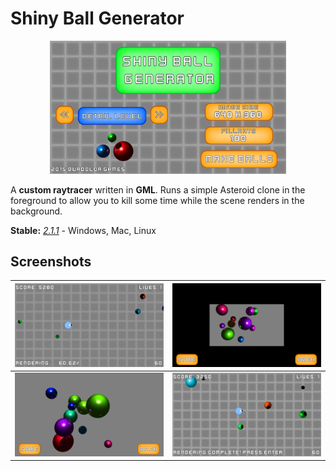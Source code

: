 # Shiny Ball Generator

<p align="center">
    <img src="screenshots/1.png" width=75%>
</p>

A **custom raytracer** written in **GML**. Runs a simple Asteroid clone in the foreground to allow you to kill some time while the scene renders in the background.

**Stable:** *[2.1.1](https://github.com/mstop4/ShinyBallGenerator/releases/tag/2.1.1)* - Windows, Mac, Linux  

## Screenshots

<!--<table border="0">
    <tr>
        <td><img src="screenshots/2.png" width=100%></td>
        <td><img src="screenshots/3.png" width=100%></td>
    <tr>
    <tr>
        <td><img src="screenshots/5.png" width=100%></td>
        <td><img src="screenshots/4.png" width=100%></td>
    <tr>
</table>-->

|![Screenshot](screenshots/2.png)|![Screenshot](screenshots/3.png)|
|--------------------------------|--------------------------------|
|![Screenshot](screenshots/5.png)|![Screenshot](screenshots/4.png)|

